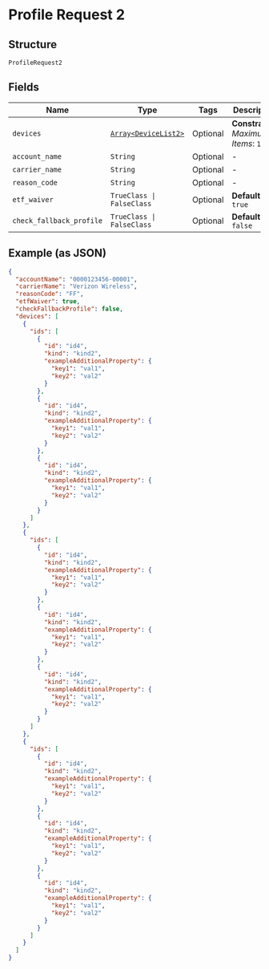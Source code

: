 
# Profile Request 2

## Structure

`ProfileRequest2`

## Fields

| Name | Type | Tags | Description |
|  --- | --- | --- | --- |
| `devices` | [`Array<DeviceList2>`](../../doc/models/device-list-2.md) | Optional | **Constraints**: *Maximum Items*: `100` |
| `account_name` | `String` | Optional | - |
| `carrier_name` | `String` | Optional | - |
| `reason_code` | `String` | Optional | - |
| `etf_waiver` | `TrueClass \| FalseClass` | Optional | **Default**: `true` |
| `check_fallback_profile` | `TrueClass \| FalseClass` | Optional | **Default**: `false` |

## Example (as JSON)

```json
{
  "accountName": "0000123456-00001",
  "carrierName": "Verizon Wireless",
  "reasonCode": "FF",
  "etfWaiver": true,
  "checkFallbackProfile": false,
  "devices": [
    {
      "ids": [
        {
          "id": "id4",
          "kind": "kind2",
          "exampleAdditionalProperty": {
            "key1": "val1",
            "key2": "val2"
          }
        },
        {
          "id": "id4",
          "kind": "kind2",
          "exampleAdditionalProperty": {
            "key1": "val1",
            "key2": "val2"
          }
        },
        {
          "id": "id4",
          "kind": "kind2",
          "exampleAdditionalProperty": {
            "key1": "val1",
            "key2": "val2"
          }
        }
      ]
    },
    {
      "ids": [
        {
          "id": "id4",
          "kind": "kind2",
          "exampleAdditionalProperty": {
            "key1": "val1",
            "key2": "val2"
          }
        },
        {
          "id": "id4",
          "kind": "kind2",
          "exampleAdditionalProperty": {
            "key1": "val1",
            "key2": "val2"
          }
        },
        {
          "id": "id4",
          "kind": "kind2",
          "exampleAdditionalProperty": {
            "key1": "val1",
            "key2": "val2"
          }
        }
      ]
    },
    {
      "ids": [
        {
          "id": "id4",
          "kind": "kind2",
          "exampleAdditionalProperty": {
            "key1": "val1",
            "key2": "val2"
          }
        },
        {
          "id": "id4",
          "kind": "kind2",
          "exampleAdditionalProperty": {
            "key1": "val1",
            "key2": "val2"
          }
        },
        {
          "id": "id4",
          "kind": "kind2",
          "exampleAdditionalProperty": {
            "key1": "val1",
            "key2": "val2"
          }
        }
      ]
    }
  ]
}
```

